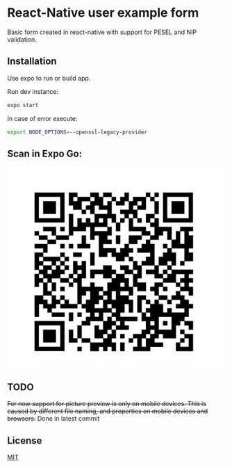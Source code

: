 # React-Native user example form

Basic form created in react-native with support for PESEL and NIP validation.

## Installation

Use expo to run or build app.

Run dev instance:
```bash
expo start
```
In case of error execute:
```bash
export NODE_OPTIONS=--openssl-legacy-provider 
```
## Scan in Expo Go:

![alt text](https://github.com/kernel-sqz/React-Native-User-form/blob/main/assets/expo_qr.png?raw=true) 

## TODO
~~For now support for picture preview is only on mobile devices. This is caused by different file naming, and properties on mobile devices and browsers.~~
Done in latest commit
## License

[MIT](https://choosealicense.com/licenses/mit/)
